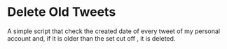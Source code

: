 # Delete Old Tweets

A simple script that check the created date of every tweet of my personal account and, if it is older than the set cut off , it is deleted.

